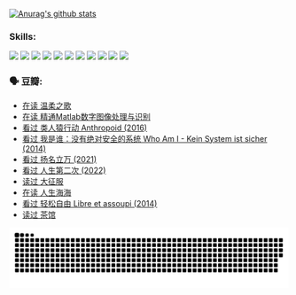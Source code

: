 
[![Anurag's github stats](https://github-readme-stats.vercel.app/api?username=w940853815)](https://github.com/anuraghazra/github-readme-stats)

### Skills:

<code><img height="32" src="https://cdn.jsdelivr.net/npm/simple-icons@v5/icons/python.svg"></code>
<code><img height="32" src="https://cdn.jsdelivr.net/npm/simple-icons@v5/icons/javascript.svg"></code>
<code><img height="32" src="https://cdn.jsdelivr.net/npm/simple-icons@v5/icons/django.svg"></code>
<code><img height="32" src="https://cdn.jsdelivr.net/npm/simple-icons@v5/icons/flask.svg"></code>
<code><img height="32" src="https://cdn.jsdelivr.net/npm/simple-icons@v5/icons/vuetify.svg"></code>
<code><img height="32" src="https://cdn.jsdelivr.net/npm/simple-icons@v5/icons/git.svg"></code>
<code><img height="32" src="https://cdn.jsdelivr.net/npm/simple-icons@v5/icons/docker.svg"></code>
<code><img height="32" src="https://cdn.jsdelivr.net/npm/simple-icons@v5/icons/postgresql.svg"></code>
<code><img height="32" src="https://cdn.jsdelivr.net/npm/simple-icons@v5/icons/elasticsearch.svg"></code>
<code><img height="32" src="https://cdn.jsdelivr.net/npm/simple-icons@v5/icons/macos.svg"></code>
<code><img height="32" src="https://cdn.jsdelivr.net/npm/simple-icons@v5/icons/linux.svg"></code>

### 🗣 豆瓣:

<!-- DOUBAN-ACTIVITIES:START -->
- [在读 温柔之歌](https://www.douban.com/people/136069238/status/3926809748/?_i=57888445)
- [在读 精通Matlab数字图像处理与识别](https://www.douban.com/people/136069238/status/3926295355/?_i=57888445)
- [看过 类人猿行动 Anthropoid‎ (2016)](https://www.douban.com/people/136069238/status/3923462011/?_i=57888445)
- [看过 我是谁：没有绝对安全的系统 Who Am I - Kein System ist sicher‎ (2014)](https://www.douban.com/people/136069238/status/3923354208/?_i=57888445)
- [看过 扬名立万‎ (2021)](https://www.douban.com/people/136069238/status/3922879395/?_i=57888445)
- [看过 人生第二次‎ (2022)](https://www.douban.com/people/136069238/status/3920843107/?_i=57888445)
- [读过 大征服](https://www.douban.com/people/136069238/status/3919014869/?_i=57888445)
- [在读 人生海海](https://www.douban.com/people/136069238/status/3918707175/?_i=57888445)
- [看过 轻松自由 Libre et assoupi‎ (2014)](https://www.douban.com/people/136069238/status/3916082199/?_i=57888445)
- [读过 茶馆](https://www.douban.com/people/136069238/status/3913739555/?_i=57888445)
<!-- DOUBAN-ACTIVITIES:END -->


![Snake animation](https://raw.githubusercontent.com/w940853815/w940853815/output/github-contribution-grid-snake.svg)

<!--
**w940853815/w940853815** is a ✨ _special_ ✨ repository because its `README.md` (this file) appears on your GitHub profile.

Here are some ideas to get you started:

- 🔭 I’m currently working on ...
- 🌱 I’m currently learning ...
- 👯 I’m looking to collaborate on ...
- 🤔 I’m looking for help with ...
- 💬 Ask me about ...
- 📫 How to reach me: ...
- 😄 Pronouns: ...
- ⚡ Fun fact: ...
-->
